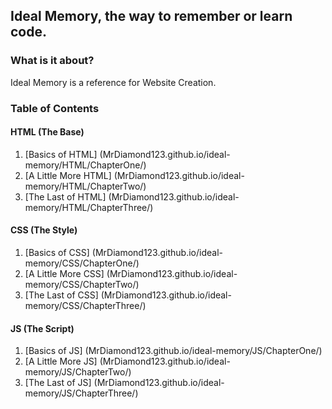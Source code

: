 ## Ideal Memory, the way to remember or learn code.

### What is it about?
Ideal Memory is a reference for Website Creation.
### Table of Contents
#### HTML (The Base)
1. [Basics of HTML] (MrDiamond123.github.io/ideal-memory/HTML/ChapterOne/)
2. [A Little More HTML] (MrDiamond123.github.io/ideal-memory/HTML/ChapterTwo/)
3. [The Last of HTML] (MrDiamond123.github.io/ideal-memory/HTML/ChapterThree/)
#### CSS (The Style)
1. [Basics of CSS] (MrDiamond123.github.io/ideal-memory/CSS/ChapterOne/)
2. [A Little More CSS] (MrDiamond123.github.io/ideal-memory/CSS/ChapterTwo/)
3. [The Last of CSS] (MrDiamond123.github.io/ideal-memory/CSS/ChapterThree/)
#### JS (The Script)
1. [Basics of JS] (MrDiamond123.github.io/ideal-memory/JS/ChapterOne/)
2. [A Little More JS] (MrDiamond123.github.io/ideal-memory/JS/ChapterTwo/)
3. [The Last of JS] (MrDiamond123.github.io/ideal-memory/JS/ChapterThree/)
